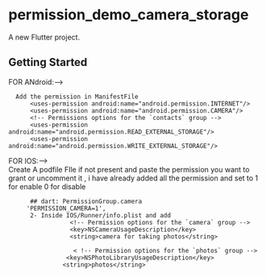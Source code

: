 # permission_demo_camera_storage

A new Flutter project.

## Getting Started

FOR ANdroid:-->

      Add the permission in ManifestFile
          <uses-permission android:name="android.permission.INTERNET"/>
          <uses-permission android:name="android.permission.CAMERA"/>
          <!-- Permissions options for the `contacts` group -->
          <uses-permission android:name="android.permission.READ_EXTERNAL_STORAGE"/>
          <uses-permission android:name="android.permission.WRITE_EXTERNAL_STORAGE"/>
          
 FOR IOS:-->    
         Create A podfile FIle if not present and paste the permission you want to grant or uncomment it , i have already added 
	 all the permission and set to 1 for enable 0 for disable
        
          ## dart: PermissionGroup.camera
         'PERMISSION_CAMERA=1',
          2- Inside IOS/Runner/info.plist and add
                     <!-- Permission options for the `camera` group -->
                     <key>NSCameraUsageDescription</key>
                     <string>camera for taking photos</string>

	                  < !-- Permission options for the `photos` group -->
                    <key>NSPhotoLibraryUsageDescription</key>
                   <string>photos</string>

